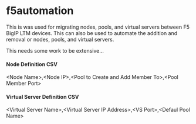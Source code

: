 f5automation
===============

This is was used for migrating nodes, pools, and virtual servers between F5 BigIP LTM devices. This can also be used to automate the addition and removal or nodes, pools, and virtual servers.

This needs some work to be extensive...

#### Node Definition CSV

\<Node Name\>,\<Node IP\>,\<Pool to Create and Add Member To\>,\<Pool Member Port\>

#### Virtual Server Definition CSV

\<Virtual Server Name\>,\<Virtual Server IP Address\>,\<VS Port\>,\<Defaul Pool Name\>
